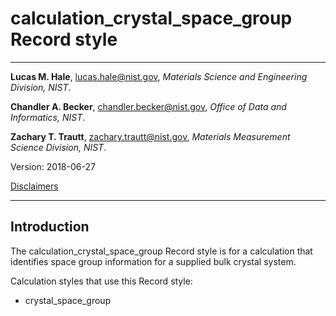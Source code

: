 # calculation_crystal_space_group Record style

--------------------------------------------------------------------------------

**Lucas M. Hale**, 
[lucas.hale@nist.gov](mailto:lucas.hale@nist.gov?Subject=ipr-demo), 
*Materials Science and Engineering Division, NIST*.

**Chandler A. Becker**, 
[chandler.becker@nist.gov](mailto:chandler.becker@nist.gov?Subject=ipr-demo), 
*Office of Data and Informatics, NIST*.

**Zachary T. Trautt**, 
[zachary.trautt@nist.gov](mailto:zachary.trautt@nist.gov?Subject=ipr-demo), 
*Materials Measurement Science Division, NIST*.

Version: 2018-06-27

[Disclaimers](http://www.nist.gov/public_affairs/disclaimer.cfm)

--------------------------------------------------------------------------------

## Introduction

The calculation_crystal_space_group Record style is for a calculation that 
identifies space group information for a supplied bulk crystal system.

Calculation styles that use this Record style:

- crystal_space_group